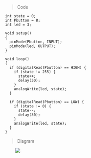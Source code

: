 > Code
```
int state = 0;
int Pbutton = 8;
int led = 3;

void setup()
{
  pinMode(Pbutton, INPUT);
  pinMode(led, OUTPUT);
}

void loop()
{
  if (digitalRead(Pbutton) == HIGH) {
    if (state != 255) {
      state++;
      delay(30); 
    }
    analogWrite(led, state);
  }

  if (digitalRead(Pbutton) == LOW) {
    if (state != 0) {
      state--;
      delay(30);
    }
    analogWrite(led, state);    
  }
}
```

> Diagram
<p align="left" style="margin-left:33px"><img src="https://github.com/alrose102318/Arduino/blob/b5dc69e77f7e928ba8b01c9d317dbbeda0ea4012/FINALS/Exercise%20%232/diagram.png" /></p>
